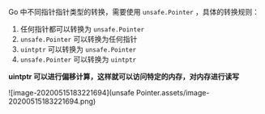 Go 中不同指针指针类型的转换，需要使用 `unsafe.Pointer` ，具体的转换规则：

1. 任何指针都可以转换为 `unsafe.Pointer`
2. `unsafe.Pointer` 可以转换为任何指针
3. `uintptr` 可以转换为 `unsafe.Pointer`
4. `unsafe.Pointer` 可以转换为 `uintptr`

**uintptr 可以进行偏移计算，这样就可以访问特定的内存，对内存进行读写**

![image-20200515183221694](unsafe Pointer.assets/image-20200515183221694.png)

